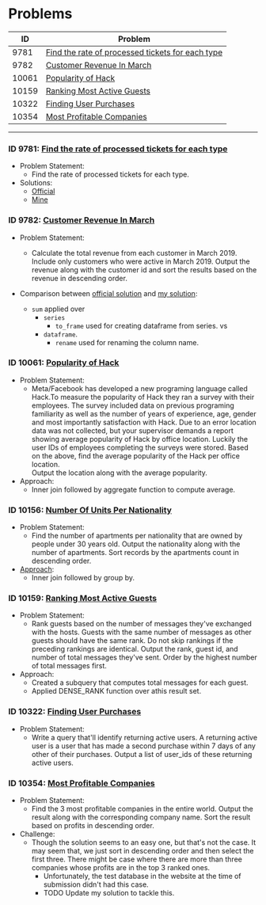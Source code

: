 # Problems

|   ID   | Problem  |
|--------|----------|
|   9781 |[Find the rate of processed tickets for each type](#id-9781-find-the-rate-of-processed-tickets-for-each-type)
|   9782 |[Customer Revenue In March](#id-9782-customer-revenue-in-march)|
|  10061 |[Popularity of Hack](#id-10061-popularity-of-hack)|
|  10159 |[Ranking Most Active Guests](#id-10159-ranking-most-active-guests)|
|  10322 |[Finding User Purchases](#id-10322-finding-user-purchases)|
|  10354 |[Most Profitable Companies](#id-10354-most-profitable-companies)|

-------------------------------------------------------------

### ID 9781: [Find the rate of processed tickets for each type](https://platform.stratascratch.com/coding/9781-find-the-rate-of-processed-tickets-for-each-type?code_type=1)
- Problem Statement:
    - Find the rate of processed tickets for each type.
- Solutions:
    - [Official](../src/sql/rate_processed_tickets_each_type_official_solution.sql)
    - [Mine](../src/sql/ranking_most_active_guests.sql)

### ID 9782: [Customer Revenue In March](https://platform.stratascratch.com/coding/9782-customer-revenue-in-march?code_type=2)
- Problem Statement:
    - Calculate the total revenue from each customer in March 2019. Include only customers who were active in March 2019.
    Output the revenue along with the customer id and sort the results based on the revenue in descending order.

- Comparison between [official solution](../src/python/customer_revenue_march_official_solution.py) and [my solution](../src/python/customer_revenue_march.py):
    - ```sum``` applied over
        - ```series```
            - ```to_frame``` used for creating dataframe from series.
          vs 
        - ```dataframe```.
            - ```rename``` used for renaming the column name.

### ID 10061: [Popularity of Hack](https://platform.stratascratch.com/coding/10061-popularity-of-hack?code_type=1)
- Problem Statement:
    - Meta/Facebook has developed a new programing language called Hack.To measure the popularity of Hack they ran a survey with their employees. The survey included data on previous programing familiarity as well as the number of years of experience, age, gender and most importantly satisfaction with Hack. Due to an error location data was not collected, but your supervisor demands a report showing average popularity of Hack by office location. Luckily the user IDs of employees completing the surveys were stored.
    Based on the above, find the average popularity of the Hack per office location.  
    Output the location along with the average popularity.
- Approach:
    - Inner join followed by aggregate function to compute average.

### ID 10156: [Number Of Units Per Nationality](https://platform.stratascratch.com/coding/10156-number-of-units-per-nationality?code_type=1)
- Problem Statement:
    - Find the number of apartments per nationality that are owned by people under 30 years old. Output the nationality along with the number of apartments. Sort records by the apartments count in descending order.
- [Approach](../src/sql/units_per_nationality.sql):
    - Inner join followed by group by.

### ID 10159: [Ranking Most Active Guests](https://platform.stratascratch.com/coding/10159-ranking-most-active-guests?code_type=1)
- Problem Statement:
    - Rank guests based on the number of messages they've exchanged with the hosts. Guests with the same number of messages as other guests should have the same rank. Do not skip rankings if the preceding rankings are identical.
Output the rank, guest id, and number of total messages they've sent. Order by the highest number of total messages first.
- Approach:
    - Created a subquery that computes total messages for each guest.
    - Applied DENSE_RANK function over athis result set.

### ID 10322: [Finding User Purchases](https://platform.stratascratch.com/coding/10322-finding-user-purchases?code_type=2)
- Problem Statement:
    - Write a query that'll identify returning active users. A returning active user is a user that has made a second purchase within 7 days of any other of their purchases. Output a list of user_ids of these returning active users.

### ID 10354: [Most Profitable Companies](https://platform.stratascratch.com/coding/10354-most-profitable-companies?code_type=1)
- Problem Statement:
    - Find the 3 most profitable companies in the entire world.
Output the result along with the corresponding company name.
Sort the result based on profits in descending order.
- Challenge:
    - Though the solution seems to an easy one, but that's not the case. It may seem that, we just sort in descending order and then select the first three. There might be case where there are more than three companies whose profits are in the top 3 ranked ones.
        - Unfortunately, the test database in the website at the time of submission didn't had this case.
        - TODO Update my solution to tackle this.
